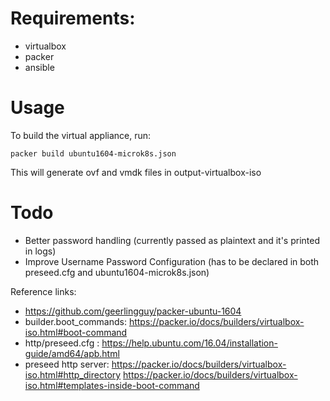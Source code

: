 # Requirements:
* virtualbox
* packer
* ansible

# Usage
To build the virtual appliance, run:

```packer build ubuntu1604-microk8s.json```

This will generate ovf and vmdk files in output-virtualbox-iso

# Todo
* Better password handling (currently passed as plaintext and it's printed in logs)
* Improve Username Password Configuration (has to be declared in both preseed.cfg and ubuntu1604-microk8s.json)

Reference links:
* https://github.com/geerlingguy/packer-ubuntu-1604
* builder.boot_commands: https://packer.io/docs/builders/virtualbox-iso.html#boot-command 
* http/preseed.cfg : https://help.ubuntu.com/16.04/installation-guide/amd64/apb.html 
* preseed http server: https://packer.io/docs/builders/virtualbox-iso.html#http_directory https://packer.io/docs/builders/virtualbox-iso.html#templates-inside-boot-command
